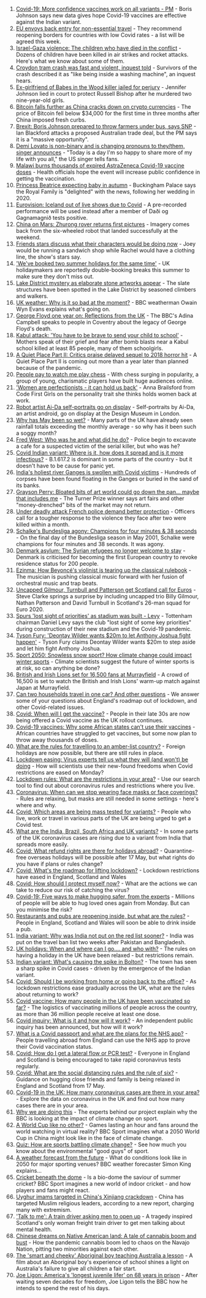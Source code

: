 1. [Covid-19: More confidence vaccines work on all variants - PM](https://www.bbc.co.uk/news/uk-57172139) - Boris Johnson says new data gives hope Covid-19 vaccines are effective against the Indian variant.
2. [EU envoys back entry for non-essential travel](https://www.bbc.co.uk/news/world-europe-57168578) - They recommend reopening borders for countries with low Covid rates - a list will be agreed this week.
3. [Israel-Gaza violence: The children who have died in the conflict](https://www.bbc.co.uk/news/world-middle-east-57142627) - Dozens of children have been killed in air strikes and rocket attacks. Here's what we know about some of them.
4. [Croydon tram crash was fast and violent, inquest told](https://www.bbc.co.uk/news/uk-england-57164860) - Survivors of the crash described it as "like being inside a washing machine", an inquest hears.
5. [Ex-girlfriend of Babes in the Wood killer jailed for perjury](https://www.bbc.co.uk/news/uk-england-sussex-57168527) - Jennifer Johnson lied in court to protect Russell Bishop after he murdered two nine-year-old girls.
6. [Bitcoin falls further as China cracks down on crypto currencies](https://www.bbc.co.uk/news/business-57169726) - The price of Bitcoin fell below $34,000 for the first time in three months after China imposed fresh curbs.
7. [Brexit: Boris Johnson prepared to throw farmers under bus, says SNP](https://www.bbc.co.uk/news/uk-politics-57169471) - Ian Blackford attacks a proposed Australian trade deal, but the PM says it is a "massive opportunity".
8. [Demi Lovato is non-binary and is changing pronouns to they/them, singer announces](https://www.bbc.co.uk/news/newsbeat-57169541) - "Today is a day I'm so happy to share more of my life with you all," the US singer tells fans.
9. [Malawi burns thousands of expired AstraZeneca Covid-19 vaccine doses](https://www.bbc.co.uk/news/world-africa-57168841) - Health officials hope the event will increase public confidence in getting the vaccination.
10. [Princess Beatrice expecting baby in autumn](https://www.bbc.co.uk/news/uk-57167879) - Buckingham Palace says the Royal Family is "delighted" with the news, following her wedding in 2020.
11. [Eurovision: Iceland out of live shows due to Covid](https://www.bbc.co.uk/news/newsbeat-57171712) - A pre-recorded performance will be used instead after a member of Daði og Gagnamagnið tests positive.
12. [China on Mars: Zhurong rover returns first pictures](https://www.bbc.co.uk/news/science-environment-57172346) - Imagery comes back from the six-wheeled robot that landed successfully at the weekend.
13. [Friends stars discuss what their characters would be doing now](https://www.bbc.co.uk/news/entertainment-arts-57174331) - Joey would be running a sandwich shop while Rachel would have a clothing line, the show's stars say.
14. ['We've booked two summer holidays for the same time'](https://www.bbc.co.uk/news/business-57155307) - UK holidaymakers are reportedly double-booking breaks this summer to make sure they don't miss out.
15. [Lake District mystery as elaborate stone artworks appear](https://www.bbc.co.uk/news/uk-england-cumbria-57169995) - The slate structures have been spotted in the Lake District by seasoned climbers and walkers.
16. [UK weather: Why is it so bad at the moment?](https://www.bbc.co.uk/news/newsbeat-57164307) - BBC weatherman Owain Wyn Evans explains what's going on.
17. [George Floyd one year on: Reflections from the UK](https://www.bbc.co.uk/news/uk-57093888) - The BBC's Adina Campbell speaks to people in Coventry about the legacy of George Floyd's death.
18. [Kabul attack: 'You have to be brave to send your child to school'](https://www.bbc.co.uk/news/world-asia-57163173) - Mothers speak of their grief and fear after bomb blasts near a Kabul school killed at least 85 people, many of them schoolgirls.
19. [A Quiet Place Part II: Critics praise delayed sequel to 2018 horror hit](https://www.bbc.co.uk/news/entertainment-arts-57168737) - A Quiet Place Part II is coming out more than a year later than planned because of the pandemic.
20. [People pay to watch me play chess](https://www.bbc.co.uk/news/entertainment-arts-57159727) - With chess surging in popularity, a group of young, charismatic players have built huge audiences online.
21. ['Women are perfectionists - it can hold us back'](https://www.bbc.co.uk/news/business-57071925) - Anna Brailsford from Code First Girls on the personality trait she thinks holds women back at work.
22. [Robot artist Ai-Da self-portraits go on display](https://www.bbc.co.uk/news/entertainment-arts-57093887) - Self-portraits by Ai-Da, an artist android, go on display at the Design Museum in London.
23. [Why has May been so wet?](https://www.bbc.co.uk/weather/features/57156159) - Many parts of the UK have already seen rainfall totals exceeding the monthly average - so why has it been such a soggy month?
24. [Fred West: Who was he and what did he do?](https://www.bbc.co.uk/news/uk-england-gloucestershire-57146895) - Police begin to excavate a cafe for a suspected victim of the serial killer, but who was he?
25. [Covid Indian variant: Where is it, how does it spread and is it more infectious?](https://www.bbc.co.uk/news/health-57157496) - B.1.617.2 is dominant in some parts of the country - but it doesn't have to be cause for panic yet.
26. [India's holiest river Ganges is swollen with Covid victims](https://www.bbc.co.uk/news/world-asia-india-57154564) - Hundreds of corpses have been found floating in the Ganges or buried in the sand of its banks.
27. [Grayson Perry: Bloated bits of art world could go down the pan... maybe that includes me](https://www.bbc.co.uk/news/entertainment-arts-57157879) - The Turner Prize winner says art fairs and other "money-drenched" bits of the market may not return.
28. [Under deadly attack French police demand better protection](https://www.bbc.co.uk/news/world-europe-57156837) - Officers call for a tougher response to the violence they face after two were killed within a month.
29. [Schalke's Bundesliga agony: Champions for four minutes & 38 seconds](https://www.bbc.co.uk/sport/football/57087325) - On the final day of the Bundesliga season in May 2001, Schalke were champions for four minutes and 38 seconds. It was agony.
30. [Denmark asylum: The Syrian refugees no longer welcome to stay](https://www.bbc.co.uk/news/world-europe-57156835) - Denmark is criticised for becoming the first European country to revoke residence status for 200 people.
31. [Ezinma: How Beyoncé's violinist is tearing up the classical rulebook](https://www.bbc.co.uk/news/entertainment-arts-57120365) - The musician is pushing classical music forward with her fusion of orchestral music and trap beats.
32. [Uncapped Gilmour, Turnbull and Patterson get Scotland call for Euros](https://www.bbc.co.uk/sport/football/57171330) - Steve Clarke springs a surprise by including uncapped trio Billy Gilmour, Nathan Patterson and David Turnbull in Scotland's 26-man squad for Euro 2020.
33. [Spurs 'lost sight of priorities' as stadium was built - Levy](https://www.bbc.co.uk/sport/football/57173204) - Tottenham chairman Daniel Levy says the club "lost sight of some key priorities" during construction of their new stadium and the Covid-19 pandemic.
34. [Tyson Fury: 'Deontay Wilder wants $20m to let Anthony Joshua fight happen'](https://www.bbc.co.uk/sport/boxing/57165286) - Tyson Fury claims Deontay Wilder wants $20m to step aside and let him fight Anthony Joshua.
35. [Sport 2050: Snowless snow sport? How climate change could impact winter sports](https://www.bbc.co.uk/sport/56972369) - Climate scientists suggest the future of winter sports is at risk, so can anything be done?
36. [British and Irish Lions set for 16,500 fans at Murrayfield](https://www.bbc.co.uk/sport/rugby-union/57170632) - A crowd of 16,500 is set to watch the British and Irish Lions' warm-up match against Japan at Murrayfield.
37. [Can two households travel in one car? And other questions](https://www.bbc.co.uk/news/world-asia-china-51176409) - We answer some of your questions about England's roadmap out of lockdown, and other Covid-related issues.
38. [Covid: When will I get the vaccine?](https://www.bbc.co.uk/news/health-55045639) - People in their late 30s are now being offered a Covid vaccine as the UK rollout continues.
39. [Covid-19 vaccines: Why some African states can't use their vaccines](https://www.bbc.co.uk/news/56940657) - African countries have struggled to get vaccines, but some now plan to throw away thousands of doses.
40. [What are the rules for travelling to an amber-list country?](https://www.bbc.co.uk/news/explainers-52544307) - Foreign holidays are now possible, but there are still rules in place.
41. [Lockdown easing: Virus experts tell us what they will (and won't) be doing](https://www.bbc.co.uk/news/uk-57069293) - How will scientists use their new-found freedoms when Covid restrictions are eased on Monday?
42. [Lockdown rules: What are the restrictions in your area?](https://www.bbc.co.uk/news/uk-54373904) - Use our search tool to find out about coronavirus rules and restrictions where you live.
43. [Coronavirus: When can we stop wearing face masks or face coverings?](https://www.bbc.co.uk/news/health-51205344) - Rules are relaxing, but masks are still needed in some settings - here's where and why.
44. [Covid: Which areas are being mass tested for variants?](https://www.bbc.co.uk/news/explainers-54872039) - People who live, work or travel in various parts of the UK are being urged to get a Covid test.
45. [What are the India, Brazil, South Africa and UK variants?](https://www.bbc.co.uk/news/health-55659820) - In some parts of the UK coronavirus cases are rising due to a variant from India that spreads more easily.
46. [Covid: What refund rights are there for holidays abroad?](https://www.bbc.co.uk/news/business-51615412) - Quarantine-free overseas holidays will be possible after 17 May, but what rights do you have if plans or rules change?
47. [Covid: What's the roadmap for lifting lockdown?](https://www.bbc.co.uk/news/explainers-52530518) - Lockdown restrictions have eased in England, Scotland and Wales
48. [Covid: How should I protect myself now?](https://www.bbc.co.uk/news/health-57087517) - What are the actions we can take to reduce our risk of catching the virus?
49. [Covid-19: Five ways to make hugging safer, from the experts](https://www.bbc.co.uk/news/uk-57083571) - Millions of people will be able to hug loved ones again from Monday. But can you minimise the risk?
50. [Restaurants and pubs are reopening inside, but what are the rules?](https://www.bbc.co.uk/news/business-52977388) - People in England, Scotland and Wales will soon be able to drink inside a pub.
51. [India variant: Why was India not put on the red list sooner?](https://www.bbc.co.uk/news/56801288) - India was put on the travel ban list two weeks after Pakistan and Bangladesh.
52. [UK holidays: When and where can I go.... and who with?](https://www.bbc.co.uk/news/explainers-52646738) - The rules on having a holiday in the UK have been relaxed - but restrictions remain.
53. [Indian variant: What's causing the spike in Bolton?](https://www.bbc.co.uk/news/health-57094274) - The town has seen a sharp spike in Covid cases - driven by the emergence of the Indian variant.
54. [Covid: Should I be working from home or going back to the office?](https://www.bbc.co.uk/news/business-52567567) - As lockdown restrictions ease gradually across the UK, what are the rules about returning to work?
55. [Covid vaccine: How many people in the UK have been vaccinated so far?](https://www.bbc.co.uk/news/health-55274833) - The logistics of vaccinating millions of people across the country, as more than 36 million people receive at least one dose.
56. [Covid inquiry: What is it and how will it work?](https://www.bbc.co.uk/news/explainers-57085964) - An independent public inquiry has been announced, but how will it work?
57. [What is a Covid passport and what are the plans for the NHS app?](https://www.bbc.co.uk/news/explainers-55718553) - People travelling abroad from England can use the NHS app to prove their Covid vaccination status.
58. [Covid: How do I get a lateral flow or PCR test?](https://www.bbc.co.uk/news/health-51943612) - Everyone in England and Scotland is being encouraged to take rapid coronavirus tests regularly.
59. [Covid: What are the social distancing rules and the rule of six?](https://www.bbc.co.uk/news/uk-51506729) - Guidance on hugging close friends and family is being relaxed in England and Scotland from 17 May.
60. [Covid-19 in the UK: How many coronavirus cases are there in your area?](https://www.bbc.co.uk/news/uk-51768274) - Explore the data on coronavirus in the UK and find out how many cases there are in your area.
61. [Why we are doing this](https://www.bbc.co.uk/sport/56972366) - The experts behind our project explain why the BBC is looking at the impact of climate change on sport.
62. [A World Cup like no other?](https://www.bbc.co.uk/sport/56972365) - Games lasting an hour and fans around the world watching in virtual reality? BBC Sport imagines what a 2050 World Cup in China might look like in the face of climate change.
63. [Quiz: How are sports battling climate change?](https://www.bbc.co.uk/sport/57068988) - See how much you know about the environmental "good guys" of sport.
64. [A weather forecast from the future](https://www.bbc.co.uk/sport/56972367) - What do conditions look like in 2050 for major sporting venues? BBC weather forecaster Simon King explains...
65. [Cricket beneath the dome](https://www.bbc.co.uk/sport/56972368) - Is a bio-dome the saviour of summer cricket? BBC Sport imagines a new world of indoor cricket - and how players and fans might react.
66. [Uyghur imams targeted in China's Xinjiang crackdown](https://www.bbc.co.uk/news/world-asia-china-56986057) - China has targeted Muslim religious leaders, according to a new report, charging many with extremism.
67. ['Talk to me': A train driver asking men to open up](https://www.bbc.co.uk/news/stories-57060971) - A tragedy inspired Scotland's only woman freight train driver to get men talking about mental health.
68. [Chinese dreams on Native American land: A tale of cannabis boom and bust](https://www.bbc.co.uk/news/world-us-canada-56835897) - How the pandemic cannabis boom led to chaos on the Navajo Nation, pitting two minorities against each other.
69. [The 'smart and cheeky' Aboriginal boy teaching Australia a lesson](https://www.bbc.co.uk/news/stories-56544429) - A film about an Aboriginal boy's experience of school shines a light on Australia's failure to give all children a fair start.
70. [Joe Ligon: America's 'longest juvenile lifer' on 68 years in prison](https://www.bbc.co.uk/news/world-us-canada-57022924) - After waiting seven decades for freedom, Joe Ligon tells the BBC how he intends to spend the rest of his days.
